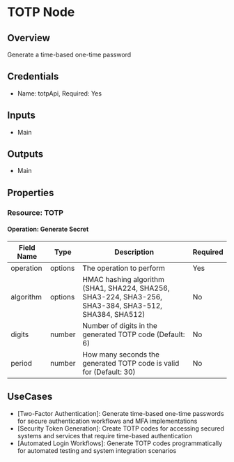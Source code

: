 # TOTP Node

## Overview

Generate a time-based one-time password

## Credentials

- Name: totpApi, Required: Yes

## Inputs

- Main

## Outputs

- Main

## Properties

### Resource: TOTP

#### Operation: Generate Secret

| Field Name | Type | Description | Required |
|---|---|---|---|
| operation | options | The operation to perform | Yes |
| algorithm | options | HMAC hashing algorithm (SHA1, SHA224, SHA256, SHA3-224, SHA3-256, SHA3-384, SHA3-512, SHA384, SHA512) | No |
| digits | number | Number of digits in the generated TOTP code (Default: 6) | No |
| period | number | How many seconds the generated TOTP code is valid for (Default: 30) | No |



## UseCases

- [Two-Factor Authentication]: Generate time-based one-time passwords for secure authentication workflows and MFA implementations
- [Security Token Generation]: Create TOTP codes for accessing secured systems and services that require time-based authentication
- [Automated Login Workflows]: Generate TOTP codes programmatically for automated testing and system integration scenarios

